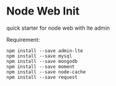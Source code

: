 # Node Web Init

quick starter for node web with lte admin


Requirement:


```
npm install --save admin-lte
npm install --save mysql
npm install --save mongodb
npm install --save moment
npm install --save node-cache
npm install --save request

```